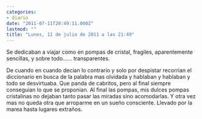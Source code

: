 ```yaml
---
categories:
- diario
date: "2011-07-11T20:49:11.000Z"
lastmod: ""
title: "Lunes, 11 de julio de 2011 a las 21:49"
---
```


Se dedicaban a viajar como en pompas de cristal, fragiles, aparentemente sencillas, y sobre todo......    transparentes.

De cuando en cuando decian lo contrario y solo por despistar recorrian el diccionario en busca de la palabra mas olvidada y hablaban y hablaban y todo se desvirtuaba. Que panda de cabritos, pero al final siempre conseguian lo que se proponian. Al final las pompas, mis dulces pompas cristalinas no dejaban tanto pasar las miradas sino acomodarlas.
Y otra vez mas no queda otra que arroparme en un sueño consciente. Llevado por la marea hasta lugares extraños.